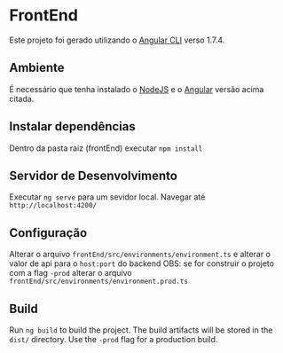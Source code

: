 # FrontEnd

Este projeto foi gerado utilizando o [Angular CLI](https://github.com/angular/angular-cli) verso 1.7.4.

## Ambiente 

É necessário que tenha instalado o [NodeJS](https://nodejs.org/en) e o [Angular](https://angular.io/guide/quickstart) versão acima citada.

## Instalar dependências

Dentro da pasta raiz (frontEnd) executar `npm install`

## Servidor de Desenvolvimento

Executar `ng serve` para  um sevidor local. Navegar até `http://localhost:4200/`

## Configuração

Alterar o arquivo `frontEnd/src/environments/environment.ts` e alterar o valor de api para o `host:port` do backend
OBS: se for construir o projeto com a flag `-prod` alterar o arquivo `frontEnd/src/environments/environment.prod.ts`

## Build

Run `ng build` to build the project. The build artifacts will be stored in the `dist/` directory. Use the `-prod` flag for a production build.
